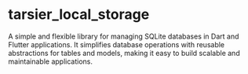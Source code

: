 # tarsier_local_storage
A simple and flexible library for managing SQLite databases in Dart and Flutter applications. It simplifies database operations with reusable abstractions for tables and models, making it easy to build scalable and maintainable applications.
